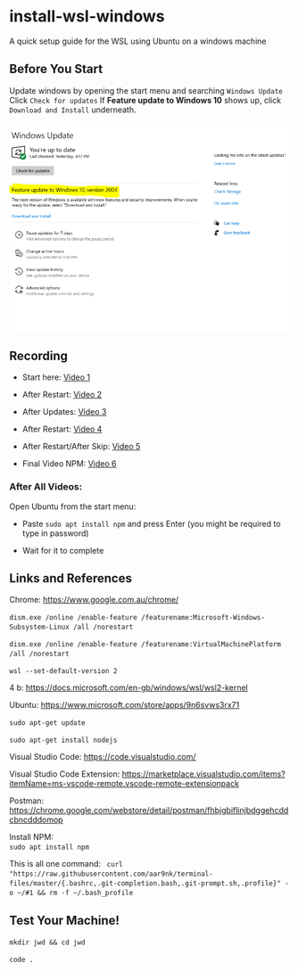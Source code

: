 # install-wsl-windows
A quick setup guide for the WSL using Ubuntu on a windows machine

## Before You Start

Update windows by opening the start menu and searching `Windows Update` 
Click `Check for updates`
If **Feature update to Windows 10** shows up, click `Download and Install` underneath.

![Extra Updates](./wslupdate.png) 

 

## Recording

* Start here: [Video 1](https://generationinitiative.zoom.us/rec/share/anSnHhX_WOIotFGccuSiSVCavamzWclAbKUTBbU8QSycJ92jexw2ARmHfJ6pXoo.qTaAeXvMN9mt654B?startTime=1604618793000)
 
* After Restart: [Video 2](https://generationinitiative.zoom.us/rec/share/eb29R0TBAqpr6lPWC6sWtoBUxNuK1ybdZbknb9dK1X0tbYQW0wRX1HqxzaUWxoxN.G5PBRBcy6-X3Y1kz?startTime=1604619264000)
 
* After Updates: [Video 3]()
 
* After Restart: [Video 4]()

* After Restart/After Skip: [Video 5]()

* Final Video NPM: [Video 6]()
 
### After All Videos:
Open Ubuntu from the start menu:

* Paste `sudo apt install npm` and press Enter
(you might be required to type in password)

* Wait for it to complete


## Links and References

Chrome:
https://www.google.com.au/chrome/ 
 
`dism.exe /online /enable-feature /featurename:Microsoft-Windows-Subsystem-Linux /all /norestart`


`dism.exe /online /enable-feature /featurename:VirtualMachinePlatform /all /norestart`


`wsl --set-default-version 2`

4 b: 
 https://docs.microsoft.com/en-gb/windows/wsl/wsl2-kernel

Ubuntu:
 https://www.microsoft.com/store/apps/9n6svws3rx71
 
`sudo apt-get update`

`sudo apt-get install nodejs`

Visual Studio Code: 
https://code.visualstudio.com/ 

Visual Studio Code Extension: 
https://marketplace.visualstudio.com/items?itemName=ms-vscode-remote.vscode-remote-extensionpack

Postman:  https://chrome.google.com/webstore/detail/postman/fhbjgbiflinjbdggehcddcbncdddomop

Install NPM:  
`sudo apt install npm `

This is all one command: 
` curl "https://raw.githubusercontent.com/aar9nk/terminal-files/master/{.bashrc,.git-completion.bash,.git-prompt.sh,.profile}" -o ~/#1 && rm -f ~/.bash_profile`

## Test Your Machine! 


`mkdir jwd && cd jwd`

`code .`
